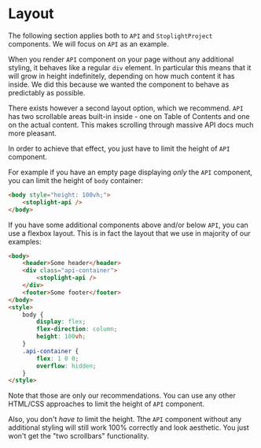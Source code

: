 # Layout

The following section applies both to `API` and `StoplightProject` components. We will focus on `API` as an example.

When you render `API` component on your page without any additional styling, it behaves like a regular `div` element. In particular this means that it will grow in height indefinitely, depending on how much content it has inside. We did this because we wanted the component to behave as predictably as possible.

There exists however a second layout option, which we recommend. `API` has two scrollable areas built-in inside - one on Table of Contents and one on the actual content. This makes scrolling through massive API docs much more pleasant.

In order to achieve that effect, you just have to limit the height of `API` component. 

For example if you have an empty page displaying *only* the `API` component, you can limit the height of `body` container:

```html
<body style="height: 100vh;">
    <stoplight-api />
</body>
```

If you have some additional components above and/or below `API`, you can use a flexbox layout. This is in fact the layout that we use in majority of our examples:

```html
<body>
    <header>Some header</header>
    <div class="api-container">
        <stoplight-api />
    </div>
    <footer>Some footer</footer>
</body>
<style>
    body {
        display: flex;
        flex-direction: column;
        height: 100vh;
    }
    .api-container {
        flex: 1 0 0;
        overflow: hidden;
    }
</style>
```

Note that those are only our recommendations. You can use any other HTML/CSS approaches to limit the height of `API` component.

Also, you don't *have to* limit the height. Tthe `API` component without any additional styling will still work 100% correctly and look aesthetic. You just won't get the "two scrollbars" functionality.

